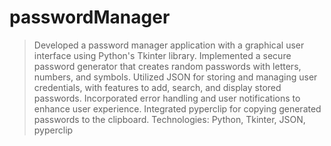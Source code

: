 # passwordManager

> Developed a password manager application with a graphical user interface using Python's Tkinter library.
> Implemented a secure password generator that creates random passwords with letters, numbers, and symbols.
> Utilized JSON for storing and managing user credentials, with features to add, search, and display stored passwords.
> Incorporated error handling and user notifications to enhance user experience.
> Integrated pyperclip for copying generated passwords to the clipboard.
> Technologies: Python, Tkinter, JSON, pyperclip
